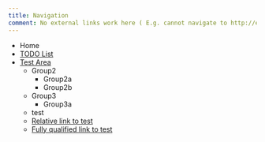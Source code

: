 ```yaml
---
title: Navigation
comment: No external links work here ( E.g. cannot navigate to http://example.com )
---
```

* Home
* [TODO List](#TODO)
* [Test Area](#testarea)
    * Group2
        * Group2a
        * Group2b
    * Group3
        * Group3a
    * test
    * [Relative link to test](#test)
    * [Fully qualified link to test](#/testarea/test)